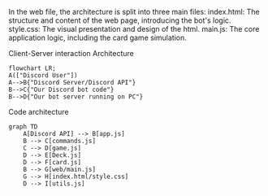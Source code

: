 In the web file, the architecture is split into three main files:
index.html: The structure and content of the web page, introducing the bot's logic.
style.css: The visual presentation and design of the html.
main.js: The core application logic, including the card game simulation.

Client-Server interaction Architecture
```mermaid
flowchart LR;
A(["Discord User"])
A-->B{"Discord Server/Discord API"}
B-->C{"Our Discord bot code"}
B-->D{"Our bot server running on PC"}
```

Code architecture
```mermaid
graph TD
	A[Discord API] --> B[app.js]
	B --> C[commands.js]
	C --> D[game.js]
	D --> E[Deck.js]
	D --> F[card.js]
	B --> G[web/main.js]
	G --> H[index.html/style.css]
	D --> I[utils.js]
```